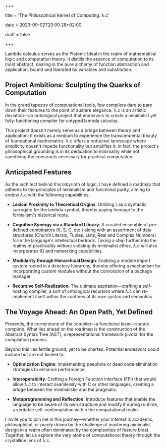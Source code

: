 +++

title = 'The Philosophical Kernel of Computing: λ.c'

date = 2023-09-02T20:00:28+02:00

draft = false

+++

Lambda calculus serves as the Platonic Ideal in the realm of mathematical logic
and computation theory. It distills the essence of computation to its most
abstract, dealing in the pure alchemy of function abstraction and application,
bound and liberated by variables and substitution.

## Project Ambitions: Sculpting the Quarks of Computation

In the grand tapestry of computational tools, few compilers dare to pare down
their features to the point of austere elegance. λ.c is an artistic deviation—an
ontological project that endeavors to create a minimalist yet fully-functioning
compiler for untyped lambda calculus.

This project doesn't merely serve as a bridge between theory and application; it
exists as a medium to experience the transcendental beauty of foundational
mathematics. λ.c offers a reductive landscape where simplicity doesn't impede
functionality but amplifies it. In fact, the project's philosophical grounding
is in its dedication to minimality while not sacrificing the constructs
necessary for practical computation.

## Anticipated Features

As the architect behind this labyrinth of logic, I have defined a roadmap that
adheres to the principles of minimalism and functional purity, aiming to endow
λ.c with the following capabilities:

- **Lexical Proximity to Theoretical Origins**: Utilizing \ as a syntactic
  surrogate for the lambda symbol, thereby paying homage to the formalism's
  historical roots.

- **Cognitive Synergy via a Standard Library**: A curated ensemble of
  pre-defined combinators (K, S, C, etc.) along with an assortment of data
  structures (Church Literals, Tuples, Lists, Real and Complex Numbers) form the
  language's intellectual bedrock. Taking a step further into the realms of
  practicality without violating its minimalist ethos, λ.c will also
  incorporates IO and networking capabilities.

- **Modularity through Hierarchical Design**: Enabling a module import system
  rooted in a directory hierarchy, thereby offering a mechanism for
  incorporating custom modules without the convolution of a package manager.

- **Recursive Self-Realization**: The ultimate aspiration—crafting a
  self-hosting compiler, a sort of ontological recursion where λ.c can
  re-implement itself within the confines of its own syntax and semantics.

## The Voyage Ahead: An Open Path, Yet Defined

Presently, the cornerstone of the compiler—a functional lexer—stands complete.
What lies ahead on the roadmap is the construction of the Abstract Syntax Tree
(AST), a representational framework pivotal for the compilation process.

Beyond this lies fertile ground, yet to be charted. Potential endeavors could
include but are not limited to:

- **Optimization Engine**: Implementing peephole or dead code elimination
  strategies to enhance performance.

- **Interoperability**: Crafting a Foreign Function Interface (FFI) that would
  allow λ.c to interact seamlessly with C or other languages, creating a bridge
  between the minimalistic and the pragmatic.

- **Metaprogramming and Reflection**: Introduce features that enable the
  language to be aware of its own structure and modify it during runtime, a
  veritable self-contemplation within the computational realm.

I invite you to join me in this journey—whether your interest is academic,
philosophical, or purely driven by the challenge of mastering minimalist design
in a realm often dominated by the complexities of feature bloat. Together, let
us explore the very atoms of computational theory through the crystalline lens
of λ.c.
